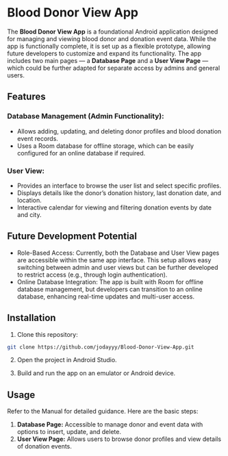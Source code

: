 # Blood Donor View App
The **Blood Donor View App** is a foundational Android application designed for managing and viewing blood donor and donation event data. While the app is functionally complete, it is set up as a flexible prototype, allowing future developers to customize and expand its functionality. The app includes two main pages — a **Database Page** and a **User View Page** — which could be further adapted for separate access by admins and general users.

## Features
### Database Management (Admin Functionality):
- Allows adding, updating, and deleting donor profiles and blood donation event records.
- Uses a Room database for offline storage, which can be easily configured for an online database if required.

### User View:
- Provides an interface to browse the user list and select specific profiles.
- Displays details like the donor’s donation history, last donation date, and location.
- Interactive calendar for viewing and filtering donation events by date and city.

## Future Development Potential
- Role-Based Access: Currently, both the Database and User View pages are accessible within the same app interface. This setup allows easy switching between admin and user views but can be further developed to restrict access (e.g., through login authentication).
- Online Database Integration: The app is built with Room for offline database management, but developers can transition to an online database, enhancing real-time updates and multi-user access.

## Installation
1. Clone this repository:
```bash
git clone https://github.com/jodayyy/Blood-Donor-View-App.git
```

2. Open the project in Android Studio.

3. Build and run the app on an emulator or Android device.

## Usage
Refer to the Manual for detailed guidance. Here are the basic steps:
1. **Database Page:** Accessible to manage donor and event data with options to insert, update, and delete.
2. **User View Page:** Allows users to browse donor profiles and view details of donation events.
